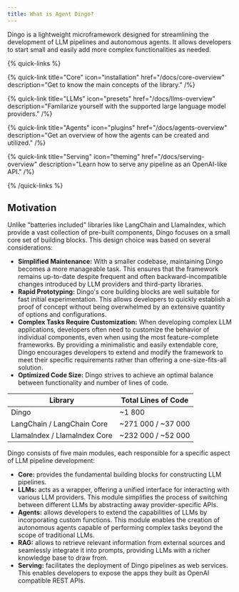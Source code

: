 ```yaml
---
title: What is Agent Dingo?
---
```


<!-- Dingo is a lightweight microframework designed for streamlining the development of LLM pipelines and autonomous agents. {% .lead %} -->
Dingo is a lightweight microframework designed for streamlining the development of LLM pipelines and autonomous agents. It allows developers to start small and easily add more complex functionalities as needed. 

{% quick-links %}

{% quick-link title="Core" icon="installation" href="/docs/core-overview" description="Get to know the main concepts of the library." /%}

{% quick-link title="LLMs" icon="presets" href="/docs/llms-overview" description="Familarize yourself with the supported large language model providers." /%}

{% quick-link title="Agents" icon="plugins" href="/docs/agents-overview" description="Get an overview of how the agents can be created and utilized." /%}

{% quick-link title="Serving" icon="theming" href="/docs/serving-overview" description="Learn how to serve any pipeline as an OpenAI-like API." /%}

{% /quick-links %}

## Motivation

Unlike "batteries included" libraries like LangChain and LlamaIndex, which provide a vast collection of pre-built components, Dingo focuses on a small core set of building blocks. This design choice was based on several considerations:

- **Simplified Maintenance:** With a smaller codebase, maintaining Dingo becomes a more manageable task. This ensures that the framework remains up-to-date despite frequent and often backward-incompatible changes introduced by LLM providers and third-party libraries.
- **Rapid Prototyping:** Dingo's core building blocks are well suitable for fast initial experimentation. This allows developers to quickly establish a proof of concept without being overwhelmed by an extensive quantity of options and configurations.
- **Complex Tasks Require Customization:** When developing complex LLM applications, developers often need to customize the behavior of individual components, even when using the most feature-complete frameworks. By providing a minimalistic and easily extendable core, Dingo encourages developers to extend and modify the framework to meet their specific requirements rather than offering a one-size-fits-all solution.
- **Optimized Code Size:** Dingo strives to achieve an optimal balance between functionality and number of lines of code.

| Library                      | Total Lines of Code |
| ---------------------------- | ------------------- |
| Dingo                        | ~1 800              |
| LangChain / LangChain Core   | ~271 000 / ~37 000  |
| LlamaIndex / LlamaIndex Core | ~232 000 / ~52 000  |

Dingo consists of five main modules, each responsible for a specific aspect of LLM pipeline development:

- **Core:** provides the fundamental building blocks for constructing LLM pipelines.
- **LLMs:** acts as a wrapper, offering a unified interface for interacting with various LLM providers. This module simplifies the process of switching between different LLMs by abstracting away provider-specific APIs.
- **Agents:** allows developers to extend the capabilities of LLMs by incorporating custom functions. This module enables the creation of autonomous agents capable of performing complex tasks beyond the scope of traditional LLMs.
- **RAG:** allows to retrieve relevant information from external sources and seamlessly integrate it into prompts, providing LLMs with a richer knowledge base to draw from.
- **Serving:** facilitates the deployment of Dingo pipelines as web services. This enables developers to expose the apps they built as OpenAI compatible REST APIs.
